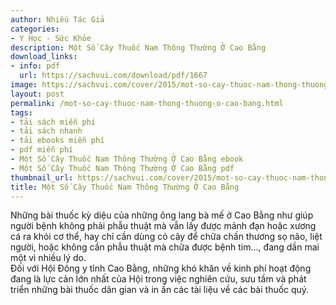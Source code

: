 ```yaml
---
author: Nhiều Tác Giả
categories:
- Y Học - Sức Khỏe
description: Một Số Cây Thuốc Nam Thông Thường Ở Cao Bằng
download_links:
- info: pdf
  url: https://sachvui.com/download/pdf/1667
image: https://sachvui.com/cover/2015/mot-so-cay-thuoc-nam-thong-thuong-o-cao-bang.jpg
layout: post
permalink: /mot-so-cay-thuoc-nam-thong-thuong-o-cao-bang.html
tags:
- tải sách miễn phí
- tải sách nhanh
- tải ebooks miễn phí
- pdf miễn phí
- Một Số Cây Thuốc Nam Thông Thường Ở Cao Bằng ebook
- Một Số Cây Thuốc Nam Thông Thường Ở Cao Bằng pdf
thumbnail_url: https://sachvui.com/cover/2015/mot-so-cay-thuoc-nam-thong-thuong-o-cao-bang.jpg
title: Một Số Cây Thuốc Nam Thông Thường Ở Cao Bằng
---
```


 <div class="item-desc text-justify"> <p>Những bài thuốc kỳ diệu của những ông lang bà mế ở Cao Bằng như giúp người bệnh không phải phẫu thuật mà vẫn lấy được mảnh đạn hoặc xương cá ra khỏi cơ thể, hay chỉ cần dùng cỏ cây để chữa chấn thương sọ não, liệt người, hoặc không cần phẫu thuật mà chữa được bệnh tim…, đang dần mai một vì nhiều lý do.<br>Đối với Hội Đông y tỉnh Cao Bằng, những khó khăn về kinh phí hoạt động đang là lực cản lớn nhất của Hội trong việc nghiên cứu, sưu tầm và phát triển những bài thuốc dân gian và in ấn các tài liệu về các bài thuốc quý.</p> </div>